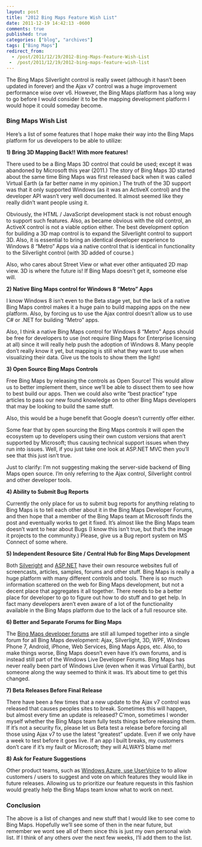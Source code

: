 ```yaml
---
layout: post
title: "2012 Bing Maps Feature Wish List"
date: 2011-12-19 14:42:13 -0600
comments: true
published: true
categories: ["blog", "archives"]
tags: ["Bing Maps"]
redirect_from: 
  - /post/2011/12/19/2012-Bing-Maps-Feature-Wish-List
 -  /post/2011/12/19/2012-bing-maps-feature-wish-list
---
```

<!-- more -->
<p>The Bing Maps Silverlight control is really sweet (although it hasn’t been updated in forever) and the Ajax v7 control was a huge improvement performance wise over v6. However, the Bing Maps platform has a long way to go before I would consider it to be the mapping development platform I would hope it could someday become.</p>  <h3>Bing Maps Wish List</h3>  <p>Here’s a list of some features that I hope make their way into the Bing Maps platform for us developers to be able to utilize:</p>  <p><strong>1) Bring 3D Mapping Back!! With more features!</strong></p>  <p>There used to be a Bing Maps 3D control that could be used; except it was abandoned by Microsoft this year (2011.) The story of Bing Maps 3D started about the same time Bing Maps was first released back when it was called Virtual Earth (a far better name in my opinion.) The truth of the 3D support was that it only supported Windows (as it was an ActiveX control) and the developer API wasn’t very well documented. It almost seemed like they really didn’t want people using it.</p>  <p>Obviously, the HTML / JavaScript development stack is not robust enough to support such features. Also, as became obvious with the old control, an ActiveX control is not a viable option either. The best development option for building a 3D map control is to expand the Silverlight control to support 3D. Also, it is essential to bring an identical developer experience to Windows 8 “Metro” Apps via a native control that is identical in functionality to the Silverlight control (with 3D added of course.)</p>  <p>Also, who cares about Street View or what ever other antiquated 2D map view. 3D is where the future is! If Bing Maps doesn’t get it, someone else will.</p>  <p><strong>2) Native Bing Maps control for Windows 8 “Metro” Apps</strong></p>  <p>I know Windows 8 isn’t even to the Beta stage yet, but the lack of a native Bing Maps control makes it a huge pain to build mapping apps on the new platform. Also, by forcing us to use the Ajax control doesn’t allow us to use C# or .NET for building “Metro” apps.</p>  <p>Also, I think a native Bing Maps control for Windows 8 “Metro” Apps should be free for developers to use (not require Bing Maps for Enterprise licensing at all) since it will really help push the adoption of Windows 8. Many people don’t really know it yet, but mapping is still what they want to use when visualizing their data. Give us the tools to show them the light!</p>  <p><strong>3) Open Source Bing Maps Controls</strong></p>  <p>Free Bing Maps by releasing the controls as Open Source! This would allow us to better implement them, since we’ll be able to dissect them to see how to best build our apps. Then we could also write “best practice” type articles to pass our new found knowledge on to other Bing Maps developers that may be looking to build the same stuff.</p>  <p>Also, this would be a huge benefit that Google doesn’t currently offer either.</p>  <p>Some fear that by open sourcing the Bing Maps controls it will open the ecosystem up to developers using their own custom versions that aren’t supported by Microsoft; thus causing technical support issues when they run into issues. Well, if you just take one look at ASP.NET MVC then you’ll see that this just isn’t true.</p>  <p>Just to clarify: I’m not suggesting making the server-side backend of Bing Maps open source. I’m only referring to the Ajax control, Silverlight control and other developer tools.</p>  <p><strong>4) Ability to Submit Bug Reports</strong></p>  <p>Currently the only place for us to submit bug reports for anything relating to Bing Maps is to tell each other about it in the Bing Maps Developer Forums, and then hope that a member of the Bing Maps team at Microsoft finds the post and eventually works to get it fixed. It’s almost like the Bing Maps team doesn’t want to hear about Bugs (I know this isn’t true, but that’s the image it projects to the community.) Please, give us a Bug report system on MS Connect of some where.</p>  <p><strong>5) Independent Resource Site / Central Hub for Bing Maps Development</strong></p>  <p>Both <a href="http://www.silverlight.net">Silveright</a> and <a href="http://www.asp.net">ASP.NET</a> have their own resource websites full of screencasts, articles, samples, forums and other stuff. Bing Maps is really a huge platform with many different controls and tools. There is so much information scattered on the web for Bing Maps development, but not a decent place that aggregates it all together. There needs to be a better place for developer to go to figure out how to do stuff and to get help. In fact many developers aren’t even aware of a lot of the functionality available in the Bing Maps platform due to the lack of a full resource site.</p>  <p><strong>6) Better and Separate Forums for Bing Maps</strong></p>  <p>The <a href="http://social.msdn.microsoft.com/Forums/en-US/vemapcontroldev/threads">Bing Maps developer forums</a> are still all lumped together into a single forum for all Bing Maps development: Ajax, Silverlight, 3D, WPF, Windows Phone 7, Android, iPhone, Web Services, Bing Maps Apps, etc. Also, to make things worse, Bing Maps doesn’t even have it’s own forums, and is instead still part of the Windows Live Developer Forums. Bing Maps has never really been part of Windows Live (even when it was Virtual Earth), but someone along the way seemed to think it was. It’s about time to get this changed.</p>  <p><strong>7) Beta Releases Before Final Release</strong></p>  <p>There have been a few times that a new update to the Ajax v7 control was released that causes peoples sites to break. Sometimes this will happen, but almost every time an update is released? C’mon, sometimes I wonder myself whether the Bing Maps team fully tests things before releasing them. If it’s not a security fix, please let us Beta test a release before forcing all those using Ajax v7 to use the latest “greatest” update. Even if we only have a week to test before it goes live. If an app I built breaks, my customers don’t care if it’s my fault or Microsoft; they will ALWAYS blame me!</p>  <p><strong>8) Ask for Feature Suggestions</strong></p>  <p>Other product teams, such as <a href="http://www.mygreatwindowsazureidea.com">Windows Azure, use UserVoice</a> to to allow customers / users to suggest and vote on which features they would like in future releases. Allowing us to prioritize our feature requests in this fashion would greatly help the Bing Maps team know what to work on next.</p>  <h3>Conclusion</h3>  <p>The above is a list of changes and new stuff that I would like to see come to Bing Maps. Hopefully we’ll see some of then in the near future, but remember we wont see all of them since this is just my own personal wish list. If I think of any others over the next few weeks, I’ll add them to the list.</p>
